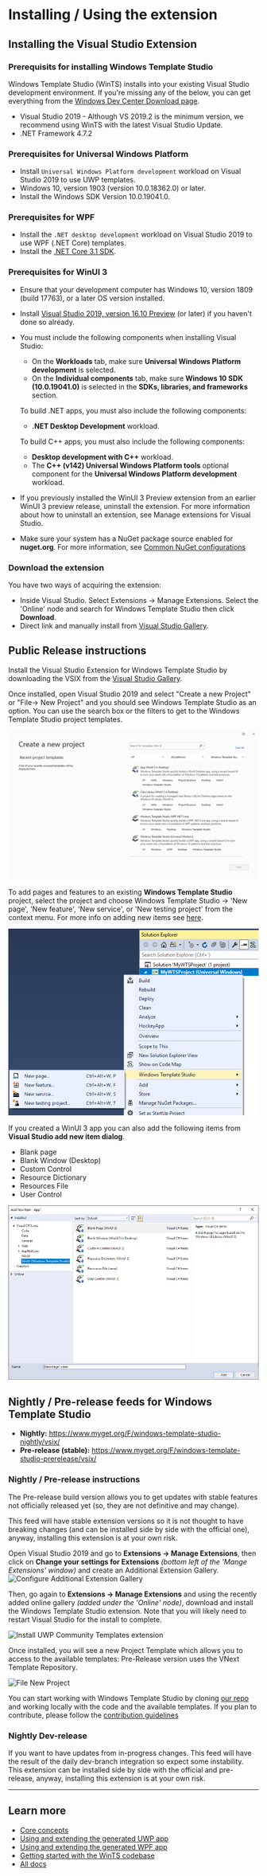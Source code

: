 # Installing / Using the extension

## Installing the Visual Studio Extension

### Prerequisits for installing Windows Template Studio

Windows Template Studio (WinTS) installs into your existing Visual Studio development environment. If you're missing any of the below, you can get everything from the [Windows Dev Center Download page](https://developer.microsoft.com/windows/downloads).
- Visual Studio 2019 - Although VS 2019.2 is the minimum version, we recommend using WinTS with the latest Visual Studio Update.
- .NET Framework 4.7.2

### Prerequisites for Universal Windows Platform

- Install `Universal Windows Platform development` workload on Visual Studio 2019 to use UWP templates.
- Windows 10, version 1903 (version 10.0.18362.0) or later.
- Install the Windows SDK Version 10.0.19041.0.

### Prerequisites for WPF

 - Install the `.NET desktop development` workload on Visual Studio 2019 to use WPF (.NET Core) templates.
 - Install the [.NET Core 3.1 SDK](https://dotnet.microsoft.com/download/dotnet-core/3.1).

### Prerequisites for WinUI 3

 - Ensure that your development computer has Windows 10, version 1809 (build 17763), or a later OS version installed.
 - Install [Visual Studio 2019, version 16.10 Preview](https://visualstudio.microsoft.com/vs/preview/) (or later) if you haven't done so already.
 - You must include the following components when installing Visual Studio:
   - On the **Workloads** tab, make sure **Universal Windows Platform development** is selected.
   - On the **Individual components** tab, make sure **Windows 10 SDK (10.0.19041.0)** is selected in the **SDKs, libraries, and frameworks** section.

   To build .NET apps, you must also include the following components:

   - **.NET Desktop Development** workload.

   To build C++ apps, you must also include the following components:

   - **Desktop development with C++** workload.
   - The **C++ (v142) Universal Windows Platform tools** optional component for the **Universal Windows Platform development** workload.

 - If you previously installed the WinUI 3 Preview extension from an earlier WinUI 3 preview release, uninstall the extension. For more information about how to uninstall an extension, see Manage extensions for Visual Studio.
 - Make sure your system has a NuGet package source enabled for **nuget.org**. For more information, see [Common NuGet configurations](https://docs.microsoft.com/en-us/nuget/consume-packages/configuring-nuget-behavior)



### Download the extension
You have two ways of acquiring the extension:

 - Inside Visual Studio. Select Extensions -> Manage Extensions.  Select the 'Online' node and search for Windows Template Studio then click **Download**.
 - Direct link and manually install from  [Visual Studio Gallery](https://marketplace.visualstudio.com/items?itemName=WASTeamAccount.WindowsTemplateStudio).


## Public Release instructions

Install the Visual Studio Extension for Windows Template Studio by downloading the VSIX from the [Visual Studio Gallery](https://marketplace.visualstudio.com/items?itemName=WASTeamAccount.WindowsTemplateStudio).


Once installed, open Visual Studio 2019 and select "Create a new Project" or "File→ New Project" and you should see Windows Template Studio as an option. You can use the search box or the filters to get to the Windows Template Studio project templates.

![New Project](resources/vsix/newProject2019.PNG)

To add pages and features to an existing **Windows Template Studio** project, select the project and choose Windows Template Studio → 'New page', 'New feature', 'New service', or 'New testing project' from the context menu. For more info on adding new items see [here](newitem.md).

![Add new Page/Feature](resources/vsix/addNewItem.PNG)

If you created a WinUI 3 app you can also add the following items from **Visual Studio add new item dialog**.

  - Blank page
  - Blank Window (Desktop)
  - Custom Control
  - Resource Dictionary
  - Resources File
  - User Control
    
![Add New Item](resources/vsix/VS-AddNewItem.PNG)

## Nightly / Pre-release feeds for Windows Template Studio

- **Nightly:** <https://www.myget.org/F/windows-template-studio-nightly/vsix/>
- **Pre-release (stable):** <https://www.myget.org/F/windows-template-studio-prerelease/vsix/>

### Nightly / Pre-release instructions

The Pre-release build version allows you to get updates with stable features not officially released yet (so, they are not definitive and may change).

This feed will have stable extension versions so it is not thought to have breaking changes (and can be installed side by side with the official one), anyway, installing this extension is at your own risk.

Open Visual Studio 2019 and go to **Extensions -> Manage Extensions**, then click on **Change your settings for Extensions** *(bottom left of the 'Mange Extensions' window)* and create an Additional Extension Gallery.
![Configure Additional Extension Gallery](resources/vsix/configurefeed.PNG)

Then, go again to **Extensions -> Manage Extensions** and using the recently added online gallery *(added under the 'Online' node)*, download and install the Windows Template Studio extension. Note that you will likely need to restart Visual Studio for the install to complete.

![Install UWP Community Templates extension](resources/vsix/onlinefeed.PNG)

Once installed, you will see a new Project Template which allows you to access to the available templates: Pre-Release version uses the VNext Template Repository.

![File New Project](resources/vsix/newProject2019-pre.PNG)

You can start working with Windows Template Studio by cloning [our repo](https://github.com/Microsoft/WindowsTemplateStudio) and working locally with the code and the available templates.  If you plan to contribute, please follow the [contribution guidelines](../CONTRIBUTING.md)

### Nightly Dev-release

If you want to have updates from in-progress changes.  This feed will have the result of the daily dev-branch integration so expect some instability. This extension can be installed side by side with the official and pre-release, anyway, installing this extension is at your own risk.

---

## Learn more

- [Core concepts](./concepts.md)
- [Using and extending the generated UWP app](./UWP/getting-started-endusers.md)
- [Using and extending the generated WPF app](./WPF/getting-started-endusers.md)
- [Getting started with the WinTS codebase](./getting-started-developers.md)
- [All docs](./readme.md)
